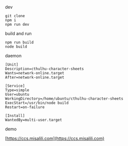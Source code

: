 dev

```
git clone
npm i
npm run dev
```

build and run

```
npm run build
node build
```

daemon

```
[Unit]
Description=cthulhu-character-sheets
Wants=network-online.target
After=network-online.target

[Service]
Type=simple
User=ubuntu
WorkingDirectory=/home/ubuntu/cthulhu-character-sheets
ExecStart=/usr/bin/node build
Restart=on-failure

[Install]
WantedBy=multi-user.target
```

demo

[https://ccs.misalili.com](https://ccs.misalili.com)
